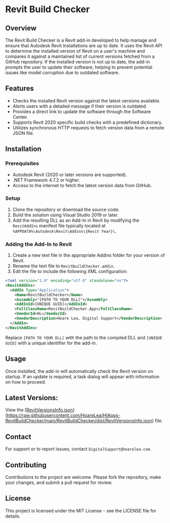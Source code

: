 # Revit Build Checker

## Overview
The Revit Build Checker is a Revit add-in developed to help manage and ensure that Autodesk Revit installations are up to date. It uses the Revit API to determine the installed version of Revit on a user's machine and compares it against a maintained list of current versions fetched from a GitHub repository. If the installed version is not up to date, the add-in prompts the user to update their software, helping to prevent potential issues like model corruption due to outdated software.

## Features
- Checks the installed Revit version against the latest versions available.
- Alerts users with a detailed message if their version is outdated.
- Provides a direct link to update the software through the Software Center.
- Supports Revit 2020 specific build checks with a predefined dictionary.
- Utilizes synchronous HTTP requests to fetch version data from a remote JSON file.

## Installation

### Prerequisites
- Autodesk Revit (2020 or later versions are supported).
- .NET Framework 4.7.2 or higher.
- Access to the internet to fetch the latest version data from GitHub.

### Setup
1. Clone the repository or download the source code.
2. Build the solution using Visual Studio 2019 or later.
3. Add the resulting DLL as an Add-In in Revit by modifying the `RevitAddIns` manifest file typically located at `%APPDATA%\Autodesk\Revit\Addins\{Revit Year}\`.

### Adding the Add-In to Revit
1. Create a new text file in the appropriate Addins folder for your version of Revit.
2. Rename the text file to `RevitBuildChecker.addin`.
3. Edit the file to include the following XML configuration:

```xml
<?xml version="1.0" encoding="utf-8" standalone="no"?>
<RevitAddIns>
  <AddIn Type="Application">
    <Name>RevitBuildChecker</Name>
    <Assembly>"[PATH TO YOUR DLL]"</Assembly>
    <AddInId>[UNIQUE GUID]</AddInId>
    <FullClassName>RevitBuildChecker.App</FullClassName>
    <VendorId>HL</VendorId>
    <VendorDescription>Hoare Lea, Digital Support</VendorDescription>
  </AddIn>
</RevitAddIns>
```
Replace `[PATH TO YOUR DLL]` with the path to the compiled DLL and `[UNIQUE GUID]` with a unique identifier for the add-in.

## Usage
Once installed, the add-in will automatically check the Revit version on startup. If an update is required, a task dialog will appear with information on how to proceed.

## Latest Versions:
View the [[RevitVersionsInfo.json](RevitBuildChecker/dist/RevitVersionsInfo.json)](https://raw.githubusercontent.com/HoareLea/HlApps-RevitBuildChecker/main/RevitBuildChecker/dist/RevitVersionsInfo.json) file.


## Contact
For support or to report issues, contact `DigitalSupport@hoarelea.com`.

## Contributing
Contributions to the project are welcome. Please fork the repository, make your changes, and submit a pull request for review.

## License
This project is licensed under the MIT License - see the LICENSE file for details.
